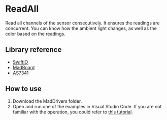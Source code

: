 # ReadAll

Read all channels of the sensor consecutively. It ensures the readings are concurrent. You can know how the ambient light changes, as well as the color based on the readings.


## Library reference

* [SwiftIO](https://github.com/madmachineio/SwiftIO)
* [MadBoard](https://github.com/madmachineio/MadBoards)
* [AS7341](https://github.com/madmachineio/MadDrivers/tree/main/Sources/AS7341/AS7341.swift)


## How to use

1. Download the MadDrivers folder.
2. Open and run one of the examples in Visual Studio Code. If you are not familiar with the operation, you could refer to [this tutorial](https://docs.madmachine.io/overview/advanced/run-example).
 